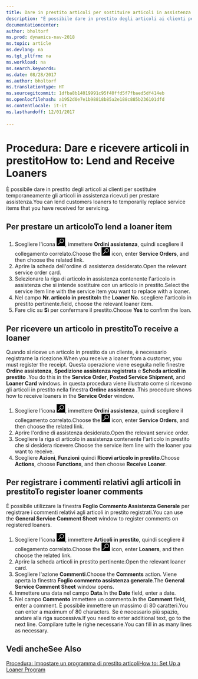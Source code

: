 ```yaml
---
title: Dare in prestito articoli per sostituire articoli in assistenza
description: "È possibile dare in prestito degli articoli ai clienti per sostituire temporaneamente gli articoli in assistenza ricevuti per prestare assistenza."
documentationcenter: 
author: bholtorf
ms.prod: dynamics-nav-2018
ms.topic: article
ms.devlang: na
ms.tgt_pltfrm: na
ms.workload: na
ms.search.keywords: 
ms.date: 08/28/2017
ms.author: bholtorf
ms.translationtype: HT
ms.sourcegitcommit: 1dfba8b14019991c95f40ffd5f7fbaed5df414eb
ms.openlocfilehash: a1952d0e7e1b98818b85a2e188c885b236101dfd
ms.contentlocale: it-it
ms.lasthandoff: 12/01/2017

---
```

# <a name="how-to-lend-and-receive-loaners"></a><span data-ttu-id="1012e-103">Procedura: Dare e ricevere articoli in prestito</span><span class="sxs-lookup"><span data-stu-id="1012e-103">How to: Lend and Receive Loaners</span></span>
<span data-ttu-id="1012e-104">È possibile dare in prestito degli articoli ai clienti per sostituire temporaneamente gli articoli in assistenza ricevuti per prestare assistenza.</span><span class="sxs-lookup"><span data-stu-id="1012e-104">You can lend customers loaners to temporarily replace service items that you have received for servicing.</span></span>  
  
## <a name="to-lend-a-loaner-item"></a><span data-ttu-id="1012e-105">Per prestare un articolo</span><span class="sxs-lookup"><span data-stu-id="1012e-105">To lend a loaner item</span></span>    
1. <span data-ttu-id="1012e-106">Scegliere l'icona ![Cerca pagina o report](media/ui-search/search_small.png "icona Cerca pagina o report"), immettere **Ordini assistenza**, quindi scegliere il collegamento correlato.</span><span class="sxs-lookup"><span data-stu-id="1012e-106">Choose the ![Search for Page or Report](media/ui-search/search_small.png "Search for Page or Report icon") icon, enter **Service Orders**, and then choose the related link.</span></span>  
2. <span data-ttu-id="1012e-107">Aprire la scheda dell'ordine di assistenza desiderato.</span><span class="sxs-lookup"><span data-stu-id="1012e-107">Open the relevant service order card.</span></span>  
3. <span data-ttu-id="1012e-108">Selezionare la riga di articolo in assistenza contenente l'articolo in assistenza che si intende sostituire con un articolo in prestito.</span><span class="sxs-lookup"><span data-stu-id="1012e-108">Select the service item line with the service item you want to replace with a loaner.</span></span>  
4. <span data-ttu-id="1012e-109">Nel campo **Nr. articolo in prestito**</span><span class="sxs-lookup"><span data-stu-id="1012e-109">In the **Loaner No.**</span></span> <span data-ttu-id="1012e-110">scegliere l'articolo in prestito pertinente.</span><span class="sxs-lookup"><span data-stu-id="1012e-110">field, choose the relevant loaner item.</span></span>  
5. <span data-ttu-id="1012e-111">Fare clic su **Sì** per confermare il prestito.</span><span class="sxs-lookup"><span data-stu-id="1012e-111">Choose **Yes** to confirm the loan.</span></span>  

## <a name="to-receive-a-loaner"></a><span data-ttu-id="1012e-112">Per ricevere un articolo in prestito</span><span class="sxs-lookup"><span data-stu-id="1012e-112">To receive a loaner</span></span>  
<span data-ttu-id="1012e-113">Quando si riceve un articolo in prestito da un cliente, è necessario registrarne la ricezione.</span><span class="sxs-lookup"><span data-stu-id="1012e-113">When you receive a loaner from a customer, you must register the receipt.</span></span> <span data-ttu-id="1012e-114">Questa operazione viene eseguita nelle finestre **Ordine assistenza**, **Spedizione assistenza registrata** e  **Scheda articoli in prestito** .</span><span class="sxs-lookup"><span data-stu-id="1012e-114">You do this in the **Service Order**, **Posted Service Shipment**, and **Loaner Card** windows.</span></span> <span data-ttu-id="1012e-115">in questa procedura viene illustrato come si ricevono gli articoli in prestito nella finestra **Ordine assistenza** .</span><span class="sxs-lookup"><span data-stu-id="1012e-115">This procedure shows how to receive loaners in the **Service Order** window.</span></span>  
  
1. <span data-ttu-id="1012e-116">Scegliere l'icona ![Cerca pagina o report](media/ui-search/search_small.png "icona Cerca pagina o report"), immettere **Ordini assistenza**, quindi scegliere il collegamento correlato.</span><span class="sxs-lookup"><span data-stu-id="1012e-116">Choose the ![Search for Page or Report](media/ui-search/search_small.png "Search for Page or Report icon") icon, enter **Service Orders**, and then choose the related link.</span></span>  
2. <span data-ttu-id="1012e-117">Aprire l'ordine di assistenza desiderato.</span><span class="sxs-lookup"><span data-stu-id="1012e-117">Open the relevant service order.</span></span>  
3. <span data-ttu-id="1012e-118">Scegliere la riga di articolo in assistenza contenente l'articolo in prestito che si desidera ricevere.</span><span class="sxs-lookup"><span data-stu-id="1012e-118">Choose the service item line with the loaner you want to receive.</span></span>  
4. <span data-ttu-id="1012e-119">Scegliere **Azioni**, **Funzioni** quindi **Ricevi articolo in prestito**.</span><span class="sxs-lookup"><span data-stu-id="1012e-119">Choose **Actions**, choose **Functions**, and then choose **Receive Loaner**.</span></span>  

## <a name="to-register-loaner-comments"></a><span data-ttu-id="1012e-120">Per registrare i commenti relativi agli articoli in prestito</span><span class="sxs-lookup"><span data-stu-id="1012e-120">To register loaner comments</span></span>  
<span data-ttu-id="1012e-121">È possibile utilizzare la finestra **Foglio Commento Assistenza Generale** per registrare i commenti relativi agli articoli in prestito registrati.</span><span class="sxs-lookup"><span data-stu-id="1012e-121">You can use the **General Service Comment Sheet** window to register comments on registered loaners.</span></span>  
  
1. <span data-ttu-id="1012e-122">Scegliere l'icona ![Cerca pagina o report](media/ui-search/search_small.png "icona Cerca pagina o report"), immettere **Articoli in prestito**, quindi scegliere il collegamento correlato.</span><span class="sxs-lookup"><span data-stu-id="1012e-122">Choose the ![Search for Page or Report](media/ui-search/search_small.png "Search for Page or Report icon") icon, enter **Loaners**, and then choose the related link.</span></span>  
2. <span data-ttu-id="1012e-123">Aprire la scheda articoli in prestito pertinente.</span><span class="sxs-lookup"><span data-stu-id="1012e-123">Open the relevant loaner card.</span></span>  
3. <span data-ttu-id="1012e-124">Scegliere l'azione **Commenti**.</span><span class="sxs-lookup"><span data-stu-id="1012e-124">Choose the **Comments** action.</span></span> <span data-ttu-id="1012e-125">Viene aperta la finestra **Foglio commento assistenza generale**.</span><span class="sxs-lookup"><span data-stu-id="1012e-125">The **General Service Comment Sheet** window opens.</span></span>  
4. <span data-ttu-id="1012e-126">Immettere una data nel campo **Data**.</span><span class="sxs-lookup"><span data-stu-id="1012e-126">In the **Date** field, enter a date.</span></span>  
5. <span data-ttu-id="1012e-127">Nel campo **Commento** immettere un commento.</span><span class="sxs-lookup"><span data-stu-id="1012e-127">In the **Comment** field, enter a comment.</span></span> <span data-ttu-id="1012e-128">È possibile immettere un massimo di 80 caratteri.</span><span class="sxs-lookup"><span data-stu-id="1012e-128">You can enter a maximum of 80 characters.</span></span> <span data-ttu-id="1012e-129">Se è necessario più spazio, andare alla riga successiva.</span><span class="sxs-lookup"><span data-stu-id="1012e-129">If you need to enter additional text, go to the next line.</span></span> <span data-ttu-id="1012e-130">Compilare tutte le righe necessarie.</span><span class="sxs-lookup"><span data-stu-id="1012e-130">You can fill in as many lines as necessary.</span></span>  
  
## <a name="see-also"></a><span data-ttu-id="1012e-131">Vedi anche</span><span class="sxs-lookup"><span data-stu-id="1012e-131">See Also</span></span>  
[<span data-ttu-id="1012e-132">Procedura: Impostare un programma di prestito articoli</span><span class="sxs-lookup"><span data-stu-id="1012e-132">How to: Set Up a Loaner Program</span></span>](service-how-setup-loaner-program.md)   

